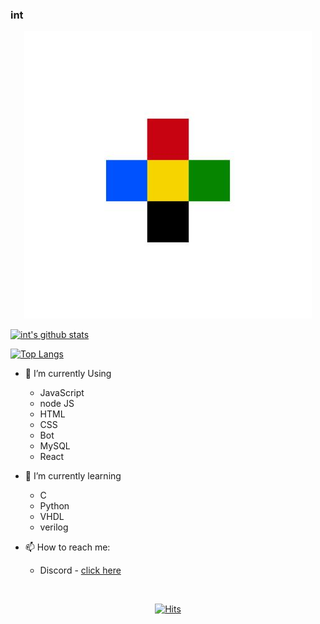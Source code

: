 ### int
<div align="center">
<img src="./int.jpeg" alt="">
</div>

[![int's github stats](https://github-readme-stats.vercel.app/api?username=chul0721)](https://github.com/chul0721/github-readme-stats&show_icons=true&theme=highcontrast)

[![Top Langs](https://github-readme-stats.vercel.app/api/top-langs/?username=chul0721)](https://github.com/chul0721/github-readme-stats&theme=highcontrast)

- 🔭 I’m currently Using
   - JavaScript
   - node JS
   - HTML
   - CSS
   - Bot
   - MySQL
   - React

- 🌱 I’m currently learning 
   - C
   - Python
   - VHDL
   - verilog

- 📫 How to reach me: 
   - Discord - <a href="https://discord.gg/WxjQaPK">click here</a>
<br>
  <div align=center>
	
 [![Hits](https://hits.seeyoufarm.com/api/count/incr/badge.svg?url=https%3A%2F%2Fgithub.com%2Fchul0721&count_bg=%2379C83D&title_bg=%23555555&icon=&icon_color=%23E7E7E7&title=hits&edge_flat=false)](https://hits.seeyoufarm.com)
	
  </div>
